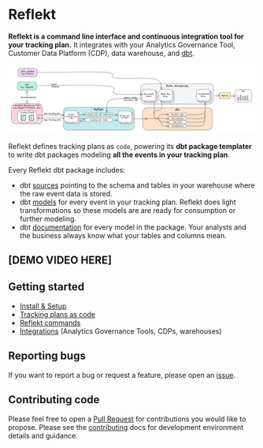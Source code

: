 <!--
SPDX-FileCopyrightText: 2022 Gregory Clunies <greg@reflekt-ci.com>

SPDX-License-Identifier: Apache-2.0
-->

# Reflekt
**Reflekt is a command line interface and continuous integration tool for your tracking plan.** It integrates with your Analytics Governance Tool, Customer Data Platform (CDP), data warehouse, and [dbt](https://www.getdbt.com/).

![reflekt-arch](/docs/reflekt_architecture.png)

Reflekt defines tracking plans as `code`, powering its **dbt package templater** to write dbt packages modeling **all the events in your tracking plan**.

Every Reflekt dbt package includes:
- dbt [sources](https://docs.getdbt.com/docs/building-a-dbt-project/using-sources) pointing to the schema and tables in your warehouse where the raw event data is stored.
- dbt [models](https://docs.getdbt.com/docs/building-a-dbt-project/building-models) for every event in your tracking plan. Reflekt does light transformations so these models are are ready for consumption or further modeling.
- dbt [documentation](https://docs.getdbt.com/docs/building-a-dbt-project/documentation) for every model in the package. Your analysts and the business always know what your tables and columns mean.
## [DEMO VIDEO HERE]

## Getting started
- [Install & Setup](docs/INSTALL-SETUP.md)
- [Tracking plans as code](docs/TRACKING-PLANS-AS-CODE.md)
- [Reflekt commands](docs/COMMANDS.md)
- [Integrations](docs/INTEGRATIONS.md) (Analytics Governance Tools, CDPs, warehouses)

## Reporting bugs
If you want to report a bug or request a feature, please open an [issue](https://github.com/GClunies/reflekt/issues).

## Contributing code
Please feel free to open a [Pull Request](https://github.com/GClunies/reflekt/pulls) for contributions you would like to propose. Please see the [contributing](docs/CONTRIBUTING.md) docs for development environment details and guidance.
